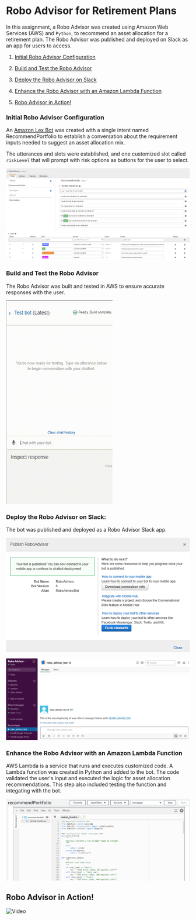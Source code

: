 # Robo Advisor for Retirement Plans

In this assignment, a Robo Advisor was created using Amazon Web Services (AWS) and `Python`, to recommend an asset allocation for a retirement plan. The Robo Advisor was published and deployed on Slack as an app for users to access. 


1. [Initial Robo Advisor Configuration](Initial-Robo-Advisor-Configuration)

2. [Build and Test the Robo Advisor](Build-and-Test-the-Robo-Advisor)

3. [Deploy the Robo Advisor on Slack](Deploy-the-Robo-Advisor-on-Slack) 

4. [Enhance the Robo Advisor with an Amazon Lambda Function](Enhance-the-Robo-Advisor-with-an-Amazon-Lambda-Function)

5. [Robo Advisor in Action!](Robo-Advisor-in-Action!)


### Initial Robo Advisor Configuration

  An [Amazon Lex Bot](https://us-west-2.console.aws.amazon.com/lex/home?region=us-west-2) was created with a single intent named RecommendPortfolio to establish a conversation about the requirement inputs needed to suggest an asset allocation mix. 
  
  The utterances and slots were established, and one customized slot called `riskLevel` that will prompt with risk options as buttons for the user to select. 
  
  ![utterances](Images/utterances.png)        ![slots](Images/slots.png)

  
### Build and Test the Robo Advisor

The Robo Advisor was built and tested in AWS to ensure accurate responses with the user. 

![Test Video](Images/test.gif)

  
### Deploy the Robo Advisor on Slack: 
 
  The bot was published and deployed as a Robo Advisor Slack app. 
  
  ![publish](Images/publish.png)
  
  ![slack](Images/slack.png)
 
###  Enhance the Robo Advisor with an Amazon Lambda Function

AWS Lambda is a service that runs and executes customized code. A Lambda function was created in Python and added to the bot. The code validated the user's input and executed the logic for asset allocation recommendations.  This step also included testing the function and integating with the bot. 
  
  ![lambda](Images/lambda.png)
  
  ## Robo Advisor in Action! 


![Video](Images/Media1.gif)
